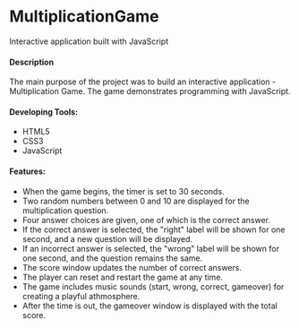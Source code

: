 # MultiplicationGame
Interactive application built with JavaScript

<h4>Description</h4>
                            <p>The main purpose of the project was to build an interactive application - Multiplication Game. The game demonstrates programming with JavaScript.</p>
                            <h4>Developing Tools:</h4>
                            <ul>
                                <li>HTML5</li>
                                <li>CSS3</li>
                                <li>JavaScript</li>
                            </ul>
                            <h4>Features:</h4>
                            <ul>
                                <li>When the game begins, the timer is set to 30 seconds.</li>
                                <li>Two random numbers between 0 and 10 are displayed for the multiplication question.</li>
                                <li>Four answer choices are given, one of which is the correct answer.</li>
                                <li>If the correct answer is selected, the "right" label will be shown for one second, and a new question will be displayed.</li>
                                <li>If an incorrect answer is selected, the "wrong" label will be shown for one second, and the question remains the same.</li> 
                                <li>The score window updates the number of correct answers.</li>                        
                                <li>The player can reset and restart the game at any time.</li>
                                <li>The game includes music sounds (start, wrong, correct, gameover) for creating a playful athmosphere.</li>
                                <li>After the time is out, the gameover window is displayed with the total score.</li>
                            </ul>  
